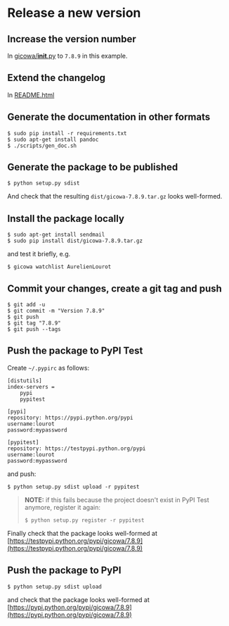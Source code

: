 # Release a new version

## Increase the version number

In [gicowa/__init__.py](gicowa/__init__.py) to `7.8.9` in this example.

## Extend the changelog

In [README.html](README.html)

## Generate the documentation in other formats

```
$ sudo pip install -r requirements.txt
$ sudo apt-get install pandoc
$ ./scripts/gen_doc.sh
```

## Generate the package to be published

```
$ python setup.py sdist
```

And check that the resulting `dist/gicowa-7.8.9.tar.gz` looks well-formed.

## Install the package locally

```
$ sudo apt-get install sendmail
$ sudo pip install dist/gicowa-7.8.9.tar.gz
```

and test it briefly, e.g.

```
$ gicowa watchlist AurelienLourot
```

## Commit your changes, create a git tag and push

```
$ git add -u
$ git commit -m "Version 7.8.9"
$ git push
$ git tag "7.8.9"
$ git push --tags
```

## Push the package to PyPI Test

Create `~/.pypirc` as follows:

```
[distutils]
index-servers =
    pypi
    pypitest

[pypi]
repository: https://pypi.python.org/pypi
username:lourot
password:mypassword

[pypitest]
repository: https://testpypi.python.org/pypi
username:lourot
password:mypassword
```

and push:

```
$ python setup.py sdist upload -r pypitest
```

> **NOTE:** if this fails because the project doesn't exist in PyPI Test anymore, register it again:
>
> ```
> $ python setup.py register -r pypitest
> ```

Finally check that the package looks well-formed at
[https://testpypi.python.org/pypi/gicowa/7.8.9](https://testpypi.python.org/pypi/gicowa/7.8.9)

## Push the package to PyPI

```
$ python setup.py sdist upload
```

and check that the package looks well-formed at
[https://pypi.python.org/pypi/gicowa/7.8.9](https://pypi.python.org/pypi/gicowa/7.8.9)
